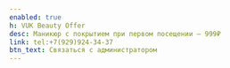 ```yaml
---
enabled: true
h: VUK Beauty Offer
desc: Маникюр с покрытием при первом посещении — 999₽
link: tel:+7(929)924-34-37
btn_text: Связаться с администратором
---
```

